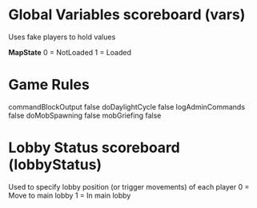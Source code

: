 Global Variables scoreboard (vars)
==================================
Uses fake players to hold values

**MapState**
0 = NotLoaded
1 = Loaded

Game Rules
==========
commandBlockOutput false
doDaylightCycle false
logAdminCommands false
doMobSpawning false
mobGriefing false

Lobby Status scoreboard (lobbyStatus)
=====================================
Used to specify lobby position (or trigger movements) of each player
0 = Move to main lobby
1 = In main lobby